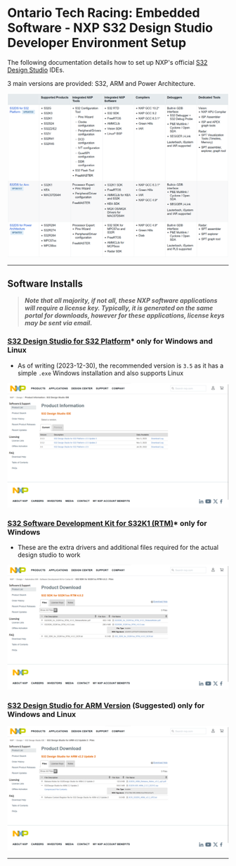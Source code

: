 # Ontario Tech Racing: Embedded Software - NXP S32 Design Studio Developer Environment Setup

The following documentation details how to set up NXP's
official [S32 Design Studio](https://www.nxp.com/design/design-center/software/development-software/s32-design-studio-ide:S32-DESIGN-STUDIO-IDE)
IDEs.

3 main versions are provided: S32, ARM and Power Architecture.

![MATLAB NXP S32DesignStudio Versions.png](pictures%2Fnxp%2FMATLAB%20NXP%20S32DesignStudio%20Versions.png)

---

## Software Installs

> **_Note that all majority, if not all, these NXP software applications will require a license key.
Typically, it is generated on the same portal for downloads, however for these applications, license
keys may be sent via email._**

### [S32 Design Studio for S32 Platform](https://www.nxp.com/design/design-center/software/development-software/s32-design-studio-ide/s32-design-studio-for-s32-platform:S32DS-S32PLATFORM)* only for Windows and Linux

- As of writing (2023-12-30), the recommended version is `3.5` as it has a simple `.exe`
  Windows installation and also supports Linux

![MATLAB NXP S32DesignStudio S32 Page.png](pictures%2Fnxp%2FMATLAB%20NXP%20S32DesignStudio%20S32%20Page.png)

### [S32 Software Development Kit for S32K1 (RTM)](https://www.nxp.com/design/design-center/software/development-software/s32-sdk/s32-software-development-kit-for-s32k1:S32SDK-ARMK1)* only for Windows

- These are the extra drivers and additional files required for the actual design studio to work

![MATLAB NXP S32DesignStudio RTM Page.png](pictures%2Fnxp%2FMATLAB%20NXP%20S32DesignStudio%20RTM%20Page.png)

### [S32 Design Studio for ARM Version](https://www.nxp.com/design/design-center/software/development-software/s32-design-studio-ide/s32-design-studio-for-arm:S32DS-ARM) (Suggested) only for Windows and Linux

![MATLAB NXP S32DesignStudio ARM Page.png](pictures%2Fnxp%2FMATLAB%20NXP%20S32DesignStudio%20ARM%20Page.png)

---
